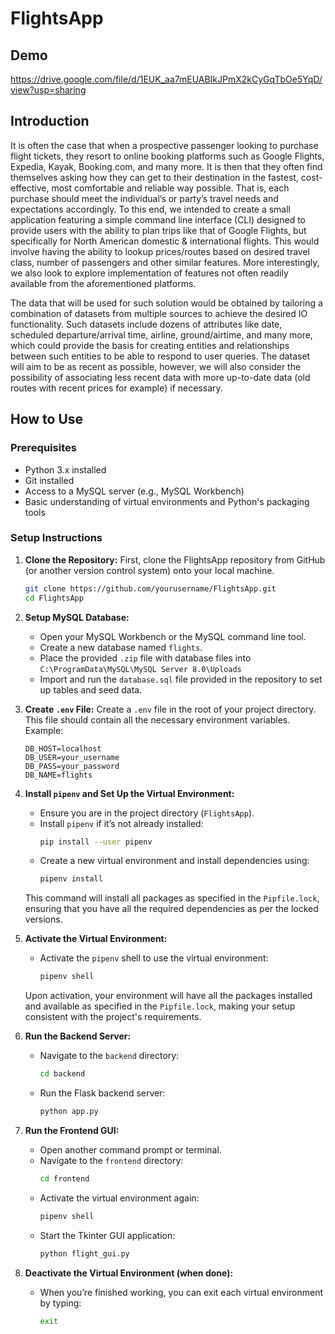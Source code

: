 # FlightsApp

## Demo
https://drive.google.com/file/d/1EUK_aa7mEUABIkJPmX2kCyGqTbOe5YqD/view?usp=sharing

## Introduction

It is often the case that when a prospective passenger looking to purchase flight tickets, they resort to online booking platforms such as Google Flights, Expedia, Kayak, Booking.com, and many more. It is then that they often find themselves asking how they can get to their destination in the fastest, cost-effective, most comfortable and reliable way possible. That is, each purchase should meet the individual’s or party’s travel needs and expectations accordingly. To this end, we intended to create a small application featuring a simple command line interface (CLI) designed to provide users with the ability to plan trips like that of Google Flights, but specifically for North American domestic & international flights. This would involve having the ability to lookup prices/routes based on desired travel class, number of passengers and other similar features. More interestingly, we also look to explore implementation of features not often readily available from the aforementioned platforms.

The data that will be used for such solution would be obtained by tailoring a combination of datasets from multiple sources to achieve the desired IO functionality. Such datasets include dozens of attributes like date, scheduled departure/arrival time, airline, ground/airtime, and many more, which could provide the basis for creating entities and relationships between such entities to be able to respond to user queries. The dataset will aim to be as recent as possible, however, we will also consider the possibility of associating less recent data with more up-to-date data (old routes with recent prices for example) if necessary.

## How to Use

### Prerequisites

- Python 3.x installed
- Git installed
- Access to a MySQL server (e.g., MySQL Workbench)
- Basic understanding of virtual environments and Python's packaging tools

### Setup Instructions

1. **Clone the Repository:**
   First, clone the FlightsApp repository from GitHub (or another version control system) onto your local machine.
   ```bash
   git clone https://github.com/yourusername/FlightsApp.git
   cd FlightsApp
   ```

2. **Setup MySQL Database:**
   - Open your MySQL Workbench or the MySQL command line tool.
   - Create a new database named `flights`.
   - Place the provided `.zip` file with database files into `C:\ProgramData\MySQL\MySQL Server 8.0\Uploads`
   - Import and run the `database.sql` file provided in the repository to set up tables and seed data.

3. **Create `.env` File:**
   Create a `.env` file in the root of your project directory. This file should contain all the necessary environment variables. Example:
   ```plaintext
   DB_HOST=localhost
   DB_USER=your_username
   DB_PASS=your_password
   DB_NAME=flights
   ```

4. **Install `pipenv` and Set Up the Virtual Environment:**
   - Ensure you are in the project directory (`FlightsApp`).
   - Install `pipenv` if it’s not already installed:
     ```bash
     pip install --user pipenv
     ```
   - Create a new virtual environment and install dependencies using:
     ```bash
     pipenv install
     ```
   This command will install all packages as specified in the `Pipfile.lock`, ensuring that you have all the required dependencies as per the locked versions.

5. **Activate the Virtual Environment:**
   - Activate the `pipenv` shell to use the virtual environment:
     ```bash
     pipenv shell
     ```
   Upon activation, your environment will have all the packages installed and available as specified in the `Pipfile.lock`, making your setup consistent with the project's requirements.

6. **Run the Backend Server:**
   - Navigate to the `backend` directory:
     ```bash
     cd backend
     ```
   - Run the Flask backend server:
     ```bash
     python app.py
     ```

7. **Run the Frontend GUI:**
   - Open another command prompt or terminal.
   - Navigate to the `frontend` directory:
     ```bash
     cd frontend
     ```
   - Activate the virtual environment again:
     ```bash
     pipenv shell
     ```
   - Start the Tkinter GUI application:
     ```bash
     python flight_gui.py
     ```

8. **Deactivate the Virtual Environment (when done):**
   - When you’re finished working, you can exit each virtual environment by typing:
     ```bash
     exit
     ```
